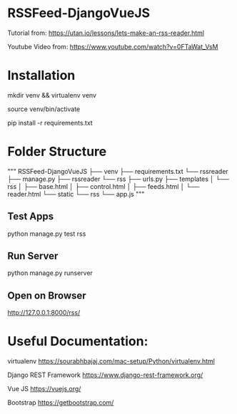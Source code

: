 # RSSFeed-DjangoVueJS

Tutorial from:
https://utan.io/lessons/lets-make-an-rss-reader.html

Youtube Video from:
https://www.youtube.com/watch?v=0FTaWat_VsM

# Installation
mkdir venv && virtualenv venv

source venv/bin/activate

pip install -r requirements.txt

# Folder Structure
"""
RSSFeed-DjangoVueJS
  ├── venv
  ├── requirements.txt
  └── rssreader
    ├── manage.py
    ├── rssreader
    └── rss
      ├── urls.py
      ├── templates
      │  └── rss
      │      ├── base.html
      │      ├── control.html
      │      ├── feeds.html
      │      └── reader.html
      └── static
         └── rss
            └── app.js 
"""

## Test Apps
python manage.py test rss

## Run Server
python manage.py runserver

## Open on Browser
http://127.0.0.1:8000/rss/

# Useful Documentation:

virtualenv
https://sourabhbajaj.com/mac-setup/Python/virtualenv.html

Django REST Framework
https://www.django-rest-framework.org/

Vue JS
https://vuejs.org/

Bootstrap
https://getbootstrap.com/
